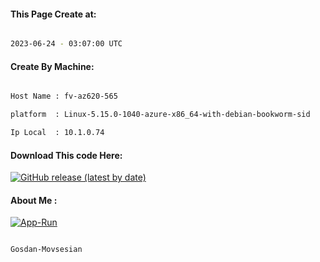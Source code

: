 
   
#### This Page Create at:

```bash

2023-06-24 - 03:07:00 UTC

```

#### Create By Machine:

```bash

Host Name : fv-az620-565

platform  : Linux-5.15.0-1040-azure-x86_64-with-debian-bookworm-sid

Ip Local  : 10.1.0.74

```
#### Download This code Here:

[![GitHub release (latest by date)](https://img.shields.io/github/v/release/Gosdan-Movsesian/Gosdan?style=for-the-badge&label=Download)](https://github.com/Gosdan-Movsesian/Gosdan/releases) 

</p> 

#### About Me :

[![App-Run](https://github.com/Gosdan-Movsesian/Gosdan/actions/workflows/App-Run.yml/badge.svg)](https://github.com/Gosdan-Movsesian/Gosdan/actions/workflows/App-Run.yml)

```bash

Gosdan-Movsesian

```

